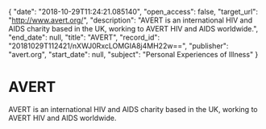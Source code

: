 {
  "date": "2018-10-29T11:24:21.085140", 
  "open_access": false, 
  "target_url": "http://www.avert.org/", 
  "description": "AVERT is an international HIV and AIDS charity based in the UK, working to AVERT HIV and AIDS worldwide.", 
  "end_date": null, 
  "title": "AVERT", 
  "record_id": "20181029T112421/nXWJ0RxcLOMGIA8j4MH22w==", 
  "publisher": "avert.org", 
  "start_date": null, 
  "subject": "Personal Experiences of Illness"
}

# AVERT

AVERT is an international HIV and AIDS charity based in the UK, working to AVERT HIV and AIDS worldwide.